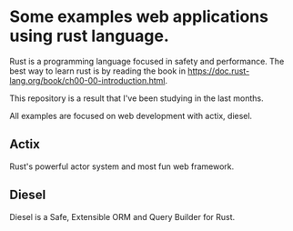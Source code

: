 # Some examples web applications using rust language.

Rust is a programming language focused in safety and performance. The best way to learn rust is by reading the book in https://doc.rust-lang.org/book/ch00-00-introduction.html.

This repository is a result that I've been studying in the last months.

All examples are focused on web development with actix, diesel.


## Actix
Rust's powerful actor system and most fun web framework.


## Diesel 
Diesel is a Safe, Extensible ORM and Query Builder for Rust.